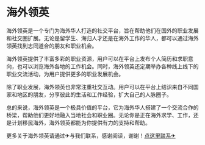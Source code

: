 # 海外领英

海外领英是一个专门为海外华人打造的社交平台，旨在帮助他们在国外的职业发展和社交圈扩展。无论是留学生、海归人才还是在海外工作的华人，都可以通过海外领英找到志同道合的朋友和职业机会。

海外领英提供了丰富多彩的职业资源，用户可以在平台上发布个人简历和求职意向，也可以浏览海外各地的工作机会。同时，海外领英还定期举办各种线上线下的职业交流活动，为用户提供更多的职业发展机会。

除了职业发展，海外领英也非常注重社交互动。用户可以在平台上结识来自不同国家和地区的朋友，分享彼此的生活和工作经验，扩大自己的人脉圈子。

总的来说，海外领英是一个极具价值的平台，它为海外华人搭建了一个交流合作的桥梁，帮助他们更好地融入当地社会和职业圈。无论你是正在海外求学、工作，还是计划移民海外，海外领英都能为你提供有力的支持和帮助。

更多关于海外领英请通过✈与我们联系，感谢阅读，谢谢！[点这里联系✈](https://lm.k02.cc)
